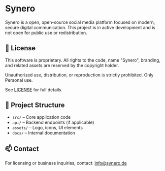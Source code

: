 # Synero

Synero is a open, open-source social media platform focused on modern, secure digital communication. This project is in active development and is not open for public use or redistribution.

## 🚫 License

This software is proprietary. All rights to the code, name "Synero", branding, and related assets are reserved by the copyright holder.

Unauthorized use, distribution, or reproduction is strictly prohibited. Only Personal use.

See [LICENSE](./LICENSE) for full details.

## 🔧 Project Structure

- `src/` – Core application code
- `api/` – Backend endpoints (if applicable)
- `assets/` – Logo, icons, UI elements
- `docs/` – Internal documentation

## 📫 Contact

For licensing or business inquiries, contact: info@synero.de
